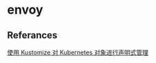 # envoy

## Referances
[使用 Kustomize 对 Kubernetes 对象进行声明式管理](https://kubernetes.io/zh-cn/docs/tasks/manage-kubernetes-objects/kustomization/)
